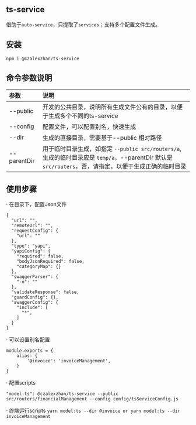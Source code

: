 ## ts-service
借助于`auto-service`，只提取了`services`；支持多个配置文件生成。
## 安装
`npm i @czalexzhan/ts-service`
## 命令参数说明
|参数|说明|
|:---|:---|
|--public|开发的公共目录，说明所有生成文件公有的目录，以便于生成多个不同的ts-service|
|--config|配置文件，可以配置别名，快速生成|
|--dir|生成的直接目录，需要基于--public 相对路径|
|--parentDir|用于临时目录生成，如指定 `--public src/routers/a`, 生成的临时目录应是 `temp/a`，--parentDir 默认是 `src/routers`，否，请指定，以便于生成正确的临时目录|

## 使用步骤
· 在目录下，配置Json文件
```
{
  "url": "",
  "remoteUrl": "",
  "requestConfig": {
    "url": ""
  },
  "type": "yapi",
  "yapiConfig": {
    "required": false,
    "bodyJsonRequired": false,
    "categoryMap": {}
  },
  "swaggerParser": {
    "-o": ""
  },
  "validateResponse": false,
  "guardConfig": {},
  "swaggerConfig": {
    "include": [
      "*",
    ]
  }
}
```
· 可以设置别名配置
```
module.exports = {
    alias: {
        '@invoice': 'invoiceManagement',
    }
}
```
· 配置scripts
```
"model:ts": @czalexzhan/ts-service --public src/routers/financialManagement --config config/tsServiceConfig.js
```
· 终端运行scripts
`yarn model:ts --dir @invoice or yarn model:ts --dir invoiceManagement `
